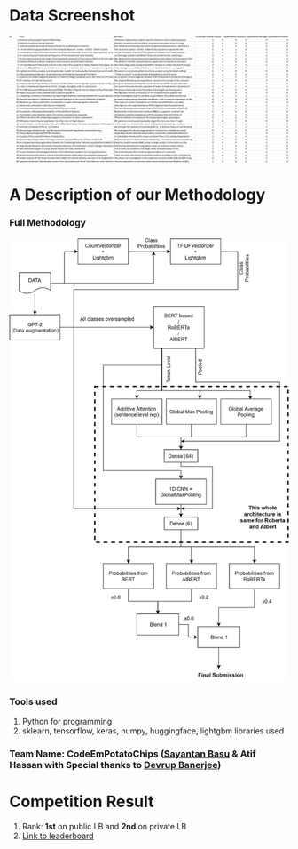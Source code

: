 # Data Screenshot
<img src="Images/Screenshot.png" width="1000"/>


# A Description of our Methodology
### Full Methodology
<img src="Images/JantaHack_Independence_Day_Solution.png" width="800"/>


### Tools used
1. Python for programming
2. sklearn, tensorflow, keras, numpy, huggingface, lightgbm libraries used

### Team Name: CodeEmPotatoChips ([Sayantan Basu](https://www.linkedin.com/in/sayantan-basu-a29861a1) & Atif Hassan with Special thanks to [Devrup Banerjee](https://www.linkedin.com/in/devrup-b-7b2423107/))

# Competition Result
1. Rank: **1st** on public LB and **2nd** on private LB
2. [Link to leaderboard](https://datahack.analyticsvidhya.com/contest/janatahack-independence-day-2020-ml-hackathon/#LeaderBoard)
